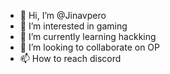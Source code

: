 - 👋 Hi, I’m @Jinavpero
- 👀 I’m interested in gaming
- 🌱 I’m currently learning hackking
- 💞️ I’m looking to collaborate on OP
- 📫 How to reach discord

<!---
Jinavpero/Jinavpero is a ✨ special ✨ repository because its `README.md` (this file) appears on your GitHub profile.
You can click the Preview link to take a look at your changes.
--->
